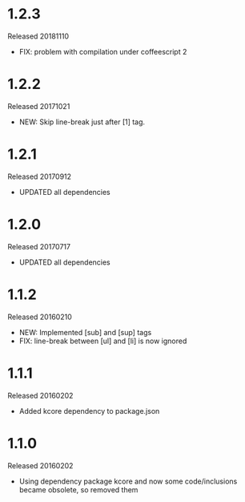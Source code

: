 # 1.2.3
  Released 20181110
  - FIX: problem with compilation under coffeescript 2

# 1.2.2
  Released 20171021
  - NEW: Skip line-break just after [1] tag.

# 1.2.1
  Released 20170912
  - UPDATED all dependencies

# 1.2.0
  Released 20170717
  - UPDATED all dependencies

# 1.1.2
  Released 20160210
  - NEW: Implemented [sub] and [sup] tags
  - FIX: line-break between [ul] and [li] is now ignored

# 1.1.1
  Released 20160202
  - Added kcore dependency to package.json

# 1.1.0
  Released 20160202
  - Using dependency package kcore and now some code/inclusions became obsolete, so removed them
